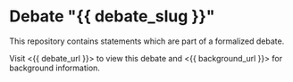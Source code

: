 # Debate "{{ debate_slug }}"

This repository contains statements which are part of a formalized debate.

Visit <{{ debate_url }}> to view this debate and <{{ background_url }}> for background information.
